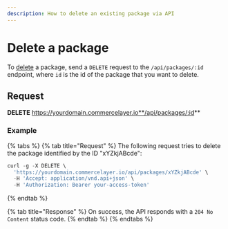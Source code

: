 ```yaml
---
description: How to delete an existing package via API
---
```


# Delete a package

To [delete](https://docs.commercelayer.io/developers/deleting-resources) a package, send a `DELETE` request to the `/api/packages/:id` endpoint, where `id` is the id of the package that you want to delete.

## Request

**DELETE** https://yourdomain.commercelayer.io**/api/packages/:id**

### Example

{% tabs %}
{% tab title="Request" %}
The following request tries to delete the package identified by the ID "xYZkjABcde":

```javascript
curl -g -X DELETE \
  'https://yourdomain.commercelayer.io/api/packages/xYZkjABcde' \
  -H 'Accept: application/vnd.api+json' \
  -H 'Authorization: Bearer your-access-token'
```
{% endtab %}

{% tab title="Response" %}
On success, the API responds with a `204 No Content` status code.
{% endtab %}
{% endtabs %}
